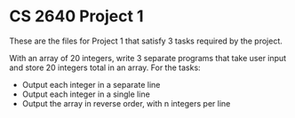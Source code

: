 # CS 2640 Project 1

These are the files for Project 1 that satisfy 3 tasks required
by the project.

With an array of 20 integers, write 3 separate programs that
take user input and store 20 integers total in an array. For
the tasks:

* Output each integer in a separate line
* Output each integer in a single line
* Output the array in reverse order, with n integers per line
